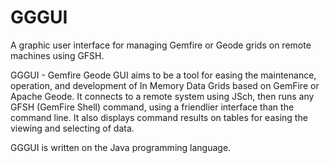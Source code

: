 # GGGUI
A graphic user interface for managing Gemfire or Geode grids on remote machines using GFSH.

GGGUI - Gemfire Geode GUI aims to be a tool for easing the maintenance, operation, and development of In Memory Data Grids based on GemFire or Apache Geode.
It connects to a remote system using JSch, then runs any GFSH (GemFire Shell) command, using a friendlier interface than the command line.
It also displays command results on tables for easing the viewing and selecting of data.

GGGUI is written on the Java programming language.
